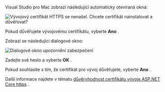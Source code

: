 Visual Studio pro Mac zobrazí následující automaticky otevíraná okna:

![Vývojový certifikát HTTPS se nenašel. Chcete certifikát nainstalovat a důvěřovat?](~/getting-started/_static/trustCertMac.png)

Pokud důvěřujete vývojovému certifikátu, vyberte **Ano** .

Zobrazí se následující dialogové okno:

![Dialogové okno upozornění zabezpečení](~/getting-started/_static/certMac.png)

Zadejte své heslo a vyberte **OK** .

Pokud souhlasíte s tím, že certifikát pro vývoj důvěřujete, vyberte **Ano** .

Další informace najdete v tématu [důvěryhodnost certifikátu vývoje ASP.NET Core https](xref:security/enforcing-ssl#trust-the-aspnet-core-https-development-certificate-on-windows-and-macos) .